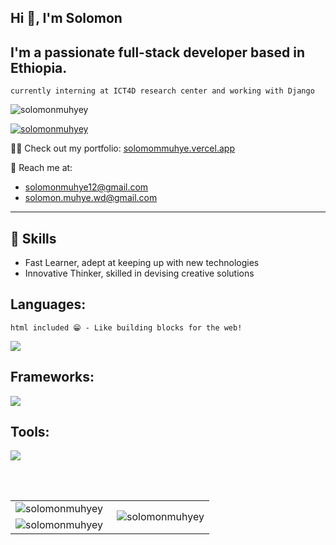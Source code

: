 <h2 align="left">Hi 👋, I'm Solomon</h2>

## I'm a passionate full-stack developer based in Ethiopia. 
 `currently interning at ICT4D research center and working with Django`
 <br/>
<p align="left"> <img src="https://komarev.com/ghpvc/?username=solomonmuhyey&label=Profile%20views&color=0e75b6&style=flat" alt="solomonmuhyey" /> </p>

<p align="left">
  <a href="https://github.com/ryo-ma/github-profile-trophy">
    <img src="https://github-profile-trophy.vercel.app/?username=solomonmuhyey&theme=darkhub&margin-w=15" alt="solomonmuhyey" />
  </a>
</p>


👨‍💻 Check out my portfolio: [solomommuhye.vercel.app](https://solomommuhye.vercel.app/)

📧 Reach me at:
- [solomonmuhye12@gmail.com](mailto:solomonmuhye12@gmail.com)
- [solomon.muhye.wd@gmail.com](mailto:solomon.muhye.wd@gmail.com)

---

## 💼 Skills
- Fast Learner, adept at keeping up with new technologies
- Innovative Thinker, skilled in devising creative solutions

## Languages:
`html included 😁 - Like building blocks for the web!`
<p align="left">
  <a href="https://skillicons.dev">
    <img src="https://skillicons.dev/icons?i=html,css,js,ts,py,php" />
  </a>
</p>

## Frameworks:
<p align="left">
  <a href="https://skillicons.dev">
    <img src="https://skillicons.dev/icons?i=bootstrap,tailwind,sass,materialui,react,redux,nextjs,django,express" />
  </a>
</p>

## Tools:
<p align="left">
  <a href="https://skillicons.dev">
    <img src="https://skillicons.dev/icons?i=git,github,vscode,postman,docker,vite,nodejs,mongodb,mysql,postgres,sqlite" />
  </a>
</p>
<br/><br/>
<table>
  <tr>
    <td>
      <img align="left" src="https://github-readme-streak-stats.herokuapp.com/?user=solomonmuhyey&theme=dark" alt="solomonmuhyey" />
    </td>
    <td rowspan="2">
      <img align="right" src="https://github-readme-stats.vercel.app/api/top-langs?username=solomonmuhyey&show_icons=true&locale=en&layout=compact&theme=dark" alt="solomonmuhyey" />
    </td>
  </tr>
  <tr>
    <td>
      <img align="left" src="https://github-readme-stats.vercel.app/api?username=solomonmuhyey&show_icons=true&locale=en&theme=dark" alt="solomonmuhyey" />
    </td>
  </tr>
</table>

<br/>
